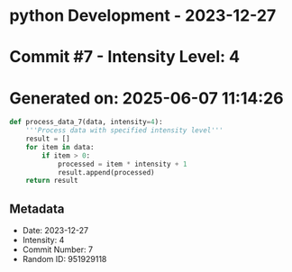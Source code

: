 ﻿# python Development - 2023-12-27
# Commit #7 - Intensity Level: 4
# Generated on: 2025-06-07 11:14:26
```python
def process_data_7(data, intensity=4):
    '''Process data with specified intensity level'''
    result = []
    for item in data:
        if item > 0:
            processed = item * intensity + 1
            result.append(processed)
    return result
```
## Metadata
- Date: 2023-12-27
- Intensity: 4
- Commit Number: 7
- Random ID: 951929118
